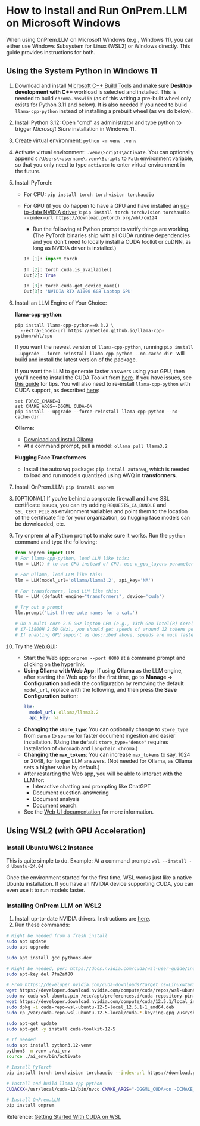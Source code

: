 # How to Install and Run OnPrem.LLM on Microsoft Windows

When using OnPrem.LLM on Microsoft Windows (e.g., Windows 11), you can either use  Windows Subsystem for Linux (WSL2) or Windows directly. This guide provides instructions for both.

## Using the System Python in Windows 11

1. Download and install [Microsoft C++ Build Tools](https://visualstudio.microsoft.com/visual-cpp-build-tools/) and make sure **Desktop development with C++** workload is selected and installed. This is needed to build `chroma-hnswlib` (as of this writing a pre-built wheel only exists for Python 3.11 and below). It is also needed if you need to build `llama-cpp-python` instead of installing a prebuilt wheel (as we do below).
2. Install Python 3.12:  Open "cmd" as administrator and type python to trigger *Microsoft Store* installation in Windows 11.
3. Create virtual environment: `python -m venv .venv`
4. Activate virtual environment: `.venv\Scripts\activate`. You can optionally append `C:\Users\<username\.venv\Scripts` to `Path` environment variable, so that you only need to type `activate` to enter virtual environment in the future.
5. Install PyTorch:
   - For CPU: `pip install torch torchvision torchaudio`
   - For GPU (if you do happen to have a GPU and have installed an [up-to-date NVIDIA driver](https://www.nvidia.com/en-us/drivers/) ): `pip install torch torchvision torchaudio --index-url https://download.pytorch.org/whl/cu124`
     - Run the following at Python prompt to verify things are working. (The PyTorch binaries ship with all CUDA runtime dependencies and you don't need to locally install a CUDA toolkit or cuDNN, as long as NVIDIA driver is installed.)

     ```python
     In [1]: import torch

     In [2]: torch.cuda.is_available()
     Out[2]: True

     In [3]: torch.cuda.get_device_name()
     Out[3]: 'NVIDIA RTX A1000 6GB Laptop GPU'
     ```

6. Install an LLM Engine of Your Choice:

   **llama-cpp-python**:

   ```shell
   pip install llama-cpp-python==0.3.2 \
     --extra-index-url https://abetlen.github.io/llama-cpp-python/whl/cpu
   ```
   If you want the newest version of `llama-cpp-python`, running `pip install --upgrade --force-reinstall llama-cpp-python --no-cache-dir
` will build and install the latest version of the package.
   
   If you want the LLM to generate faster answers using your GPU, then you'll
   need to install the CUDA Toolkit from
   [here](https://developer.nvidia.com/cuda-12-6-0-download-archive?target_os=Windows).
   If you have issues, see
   [this guide](https://medium.com/@piyushbatra1999/installing-llama-cpp-python-with-nvidia-gpu-acceleration-on-windows-a-short-guide-0dfac475002d)
   for tips. You will also need to re-install `llama-cpp-python` with CUDA
   support, as described
   [here](https://python.langchain.com/docs/integrations/llms/llamacpp/#installation-with-windows):

   ```shell
   set FORCE_CMAKE=1
   set CMAKE_ARGS=-DGGML_CUDA=ON
   pip install --upgrade --force-reinstall llama-cpp-python --no-cache-dir
   ```
   
    **Ollama**:
    - [Download and install Ollama](https://ollama.com/)
    - At a command prompt, pull a model: `ollama pull llama3.2`

    
    **Hugging Face Transformers**
    - Install the autoawq package: `pip install autoawq`, which is needed to load and run models quantized using AWQ in **transformers**.

  
8. Install OnPrem.LLM: `pip install onprem`
9. [OPTIONAL] If you're behind a corporate firewall and  have SSL certificate
   issues, you can try adding `REQUESTS_CA_BUNDLE` and `SSL_CERT_FILE` as
   environment variables and point them to the location of the certificate file
   for your organization, so hugging face models can be downloaded, etc.
10. Try onprem at a Python prompt to make sure it works. Run the `python`
    command and type the following:
   
    ```python
    from onprem import LLM
    # For llama-cpp-python, load LLM like this:
    llm = LLM() # to use GPU instead of CPU, use n_gpu_layers parameter: LLM(n_gpu_layers=-1)

    # For Ollama, load LLM like this:
    llm = LLM(model_url='ollama/llama3.2', api_key='NA')

    # For transformers, load LLM like this:
    llm = LLM (default_engine="transformers", device='cuda')

    # Try out a prompt
    llm.prompt('List three cute names for a cat.')

    # On a multi-core 2.5 GHz laptop CPU (e.g., 13th Gen Intel(R) Core(TM)
    # i7-13800H 2.50 GHz), you should get speeds of around 12 tokens per second.
    # If enabling GPU support as described above, speeds are much faster.
    ```
 

11. Try the [Web GUI](https://amaiya.github.io/onprem/webapp.html):
    - Start the Web app:  `onprem --port 8000` at a command prompt and clicking on the hyperlink.
    - **Using Ollama with Web App**: If using **Ollama** as the LLM engine, after starting the Web app for the first time, go to **Manage -> Configuration** and edit the configuration by removing the default `model_url`, replace with the following, and then press the **Save Configuration** button:
      ```yaml
      llm:
        model_url: ollama/llama3.2
        api_key: na
      ```
    -  **Changing the `store_type`**: You can optionally change to `store_type` from `dense` to `sparse` for faster document ingestion and easier installation. (Using the default `store_type="dense"` requires installation of `chromadb` and `langchain_chroma`.)
    -  **Changing the `max_tokens`**: You can increase `max_tokens` to say, 1024 or 2048, for longer LLM answers. (Not needed for Ollama, as Ollama sets a  higher value by default.)
    - After restarting the Web app, you will be able to interact with the LLM for:
       - Interactive chatting and prompting like ChatGPT
       - Document question-answering
       - Document analysis
       - Document search.
    - See the [Web UI documentation](https://amaiya.github.io/onprem/webapp.html) for more information.
    
## Using WSL2 (with GPU Acceleration)

### Install Ubuntu WSL2 Instance

This is quite simple to do. Example: At a command prompt: `wsl --install -d Ubuntu-24.04`

Once the environment started for the first time, WSL works just like a native
Ubuntu installation. If you have an NVIDIA device supporting CUDA, you can even
use it to run models faster.

### Installing OnPrem.LLM on WSL2

1. Install up-to-date NVIDIA drivers. Instructions are [here](https://docs.nvidia.com/cuda/wsl-user-guide/index.html#getting-started-with-cuda-on-wsl).
2. Run these commands:

```sh
# Might be needed from a fresh install
sudo apt update
sudo apt upgrade

sudo apt install gcc python3-dev

# Might be needed, per: https://docs.nvidia.com/cuda/wsl-user-guide/index.html#cuda-support-for-wsl-2
sudo apt-key del 7fa2af80

# From https://developer.nvidia.com/cuda-downloads?target_os=Linux&target_arch=x86_64&Distribution=WSL-Ubuntu&target_version=2.0&target_type=deb_local
wget https://developer.download.nvidia.com/compute/cuda/repos/wsl-ubuntu/x86_64/cuda-wsl-ubuntu.pin
sudo mv cuda-wsl-ubuntu.pin /etc/apt/preferences.d/cuda-repository-pin-600
wget https://developer.download.nvidia.com/compute/cuda/12.5.1/local_installers/cuda-repo-wsl-ubuntu-12-5-local_12.5.1-1_amd64.deb
sudo dpkg -i cuda-repo-wsl-ubuntu-12-5-local_12.5.1-1_amd64.deb
sudo cp /var/cuda-repo-wsl-ubuntu-12-5-local/cuda-*-keyring.gpg /usr/share/keyrings/

sudo apt-get update
sudo apt-get -y install cuda-toolkit-12-5

# If needed
sudo apt install python3.12-venv
python3 -m venv ./ai_env
source ./ai_env/bin/activate

# Install PyTorch
pip install torch torchvision torchaudio --index-url https://download.pytorch.org/whl/cu124

# Install and build llama-cpp-python
CUDACXX=/usr/local/cuda-12/bin/nvcc CMAKE_ARGS="-DGGML_CUDA=on -DCMAKE_CUDA_ARCHITECTURES=all-major" FORCE_CMAKE=1 pip install llama-cpp-python --no-cache-dir --force-reinstall --upgrade

# Install OnPrem.LLM
pip install onprem
```


Reference: [Getting Started With CUDA on WSL](https://docs.nvidia.com/cuda/wsl-user-guide/index.html#getting-started-with-cuda-on-wsl)

